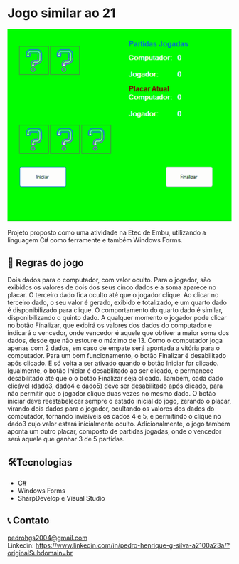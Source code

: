 # Jogo similar ao 21

![preview](./imagemgif.gif)

Projeto proposto como uma atividade na Etec de Embu, utilizando a linguagem C# como ferramente e também Windows Forms.

## 📃 Regras do jogo
Dois dados para o computador, com valor oculto.
Para o jogador, são exibidos os valores de dois dos seus cinco dados e a soma aparece no placar. O terceiro dado fica oculto até que o jogador clique. Ao clicar no terceiro dado, o seu valor é gerado, exibido e totalizado, e um quarto dado é disponibilizado para clique. O comportamento do quarto dado é similar, disponibilizando o quinto dado.
A qualquer momento o jogador pode clicar no botão Finalizar, que exibirá os valores dos dados do computador e indicará o vencedor, onde vencedor é aquele que obtiver a maior soma dos dados, desde que não estoure o máximo de 13. Como o computador joga apenas com 2 dados, em caso de empate será apontada a vitória para o computador.
Para um bom funcionamento, o botão Finalizar é desabilitado após clicado. E só volta a ser ativado quando o botão Iniciar for clicado. Igualmente, o botão Iniciar é desabilitado ao ser clicado, e permanece desabilitado até que o o botão Finalizar seja clicado.
Também, cada dado clicável (dado3, dado4 e dado5) deve ser desabilitado após clicado, para não permitir que o jogador clique duas vezes no mesmo dado.
O botão iniciar deve reestabelecer sempre o estado inicial do jogo, zerando o placar, virando dois dados para o jogador, ocultando os valores dos dados do computador, tornando invisíveis os dados 4 e 5, e permitindo o clique no dado3 cujo valor estará inicialmente oculto.
Adicionalmente, o jogo também aponta um outro placar, composto de partidas jogadas, onde o vencedor será aquele que ganhar 3 de 5 partidas.


## 🛠️Tecnologias

* C#
* Windows Forms
* SharpDevelop e Visual Studio

## 📞 Contato

pedrohgs2004@gmail.com <br>
Linkedin: https://www.linkedin.com/in/pedro-henrique-g-silva-a2100a23a/?originalSubdomain=br
